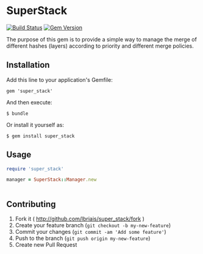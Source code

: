 # SuperStack
 [![Build Status](https://travis-ci.org/lbriais/super_stack.svg)](https://travis-ci.org/lbriais/super_stack)
 [![Gem Version](https://badge.fury.io/rb/super_stack.svg)](http://badge.fury.io/rb/super_stack)

The purpose of this gem is to provide a simple way to manage the merge of different
hashes (layers) according to priority and different merge policies.

## Installation

Add this line to your application's Gemfile:

    gem 'super_stack'

And then execute:

    $ bundle

Or install it yourself as:

    $ gem install super_stack

## Usage

```ruby
require 'super_stack'

manager = SuperStack::Manager.new



```



## Contributing

1. Fork it ( http://github.com/lbriais/super_stack/fork )
2. Create your feature branch (`git checkout -b my-new-feature`)
3. Commit your changes (`git commit -am 'Add some feature'`)
4. Push to the branch (`git push origin my-new-feature`)
5. Create new Pull Request
